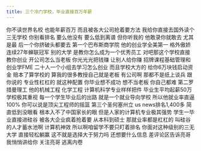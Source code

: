 ```yaml
---
title: 三个冷门学校，毕业直接百万年薪
---
```

你不读世界名校
也能年薪百万
而且被各大公司抢着要方法
我给你直接去国外读个三无学校
你别看排名
要么他没有
要么低到离谱
但你听我的
他敢录你就敢去
尤其是最
后一个你挤破头都要去
第一个巴布斯商学院
他的创业学全美第一
格外傲娇
连续27年蝉联冠军
别的大学
是教你怎么成为一个优秀员工
对吧那这个学校直接教你创业
开公司怎么当老板
你光光光把钱赚
让别人给你赚
招牌课程基础管理和创业学FME
二十人一个小组去学习怎么创业
而且学校大方的
给你6万块钱启动资金
赔本了算学校的
算我的很多教授自己就是老板
有公司啊
那都不是纸上谈兵
跟你说的
专业性杠杠的
就这种配置
你毕业想不成功
想不当老板
你自己都难
第二罗措曼理工
他的机械工程
化学工程
计算机科学专业样样把件
毕业生平均起薪50万
学校极其重视
每一个学生毕业后的出路
就是一个就业导向学校
所以他就业率直逼100%
你可以说是顶尖工程师的摇篮
第三个圣何塞州立
us news排名1,400多
简直低到没眼看
根本入不了中国家长的眼
但是人家的计算机专业极其强势
学生一毕业直接进硅谷
被各大企业疯着抢着要
从本科到硕士
那就业率都是杠杠的
叫硅谷的人才蓄水池啊
计算机神效
所以啊咱留学不要只盯着排名
你面对这种级别的三无大学
直接轻松躺赢
这不就是选择大于努力吗
还想要什么信息
差评论区告诉亮哥
我悄悄讲给你
关注亮哥
逃离内卷
